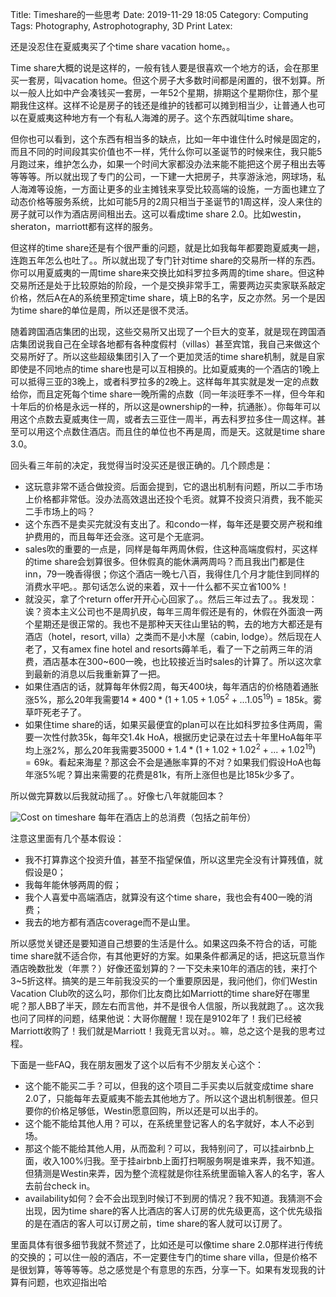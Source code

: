 Title: Timeshare的一些思考
Date: 2019-11-29 18:05
Category: Computing
Tags: Photography, Astrophotography, 3D Print
Latex:

还是没忍住在夏威夷买了个time share vacation home。。

Time share大概的说是这样的，一般有钱人要是很喜欢一个地方的话，会在那里买一套房，叫vacation home。但这个房子大多数时间都是闲置的，很不划算。所以一般人比如中产会凑钱买一套房，一年52个星期，排期这个星期你住，那个星期我住这样。这样不论是房子的钱还是维护的钱都可以摊到相当少，让普通人也可以在夏威夷这种地方有一个有私人海滩的房子。这个东西就叫time share。

但你也可以看到，这个东西有相当多的缺点，比如一年中谁住什么时候是固定的，而且不同的时间段其实价值也不一样，凭什么你可以圣诞节的时候来住，我只能5月跑过来，维护怎么办，如果一个时间大家都没办法来能不能把这个房子租出去等等等等。所以就出现了专门的公司，一下建一大把房子，共享游泳池，网球场，私人海滩等设施，一方面让更多的业主摊钱来享受比较高端的设施，一方面也建立了动态价格等服务系统，比如可能5月的2周只相当于圣诞节的1周这样，没人来住的房子就可以作为酒店房间租出去。这可以看成time share 2.0。比如westin，sheraton，marriott都有这样的服务。

但这样的time share还是有个很严重的问题，就是比如我每年都要跑夏威夷一趟，连跑五年怎么也吐了。。所以就出现了专门针对time share的交易所一样的东西。你可以用夏威夷的一周time share来交换比如科罗拉多两周的time share。但这种交易所还是处于比较原始的阶段，一个是交换非常手工，需要两边买卖家联系敲定价格，然后A在A的系统里预定time share，填上B的名字，反之亦然。另一个是因为time share的单位是周，所以还是很不灵活。

随着跨国酒店集团的出现，这些交易所又出现了一个巨大的变革，就是现在跨国酒店集团说我自己在全球各地都有各种度假村（villas）甚至宾馆，我自己来做这个交易所好了。所以这些超级集团引入了一个更加灵活的time share机制，就是自家即使是不同地点的time share也是可以互相换的。比如夏威夷的一个酒店的1晚上可以抵得三亚的3晚上，或者科罗拉多的2晚上。这样每年其实就是发一定的点数给你，而且定死每个time share一晚所需的点数（同一年淡旺季不一样，但今年和十年后的价格是永远一样的，所以这是ownership的一种，抗通胀）。你每年可以用这个点数去夏威夷住一周，或者去三亚住一周半，再去科罗拉多住一周这样。甚至可以用这个点数住酒店。而且住的单位也不再是周，而是天。这就是time share 3.0。

回头看三年前的决定，我觉得当时没买还是很正确的。几个顾虑是：

* 这玩意非常不适合做投资。后面会提到，它的退出机制有问题，所以二手市场上价格都非常低。没办法高效退出还投个毛资。就算不投资只消费，我不能买二手市场上的吗？
* 这个东西不是卖买完就没有支出了。和condo一样，每年还是要交房产税和维护费用的，而且每年还会涨。这可是个无底洞。
* sales吹的重要的一点是，同样是每年两周休假，住这种高端度假村，买这样的time share会划算很多。但休假真的能休满两周吗？而且我出门都是住inn，79一晚香得很；你这个酒店一晚七八百，我得住几个月才能住到同样的消费水平吧。。那句话怎么说的来着，双十一什么都不买立省100%！
* 就没买，拿了个return offer开开心心回家了。。然后三年过去了。。我发现：诶？资本主义公司也不是周扒皮，每年三周年假还是有的，休假在外面浪一两个星期还是很正常的。我也不是那种天天往山里钻的鸭，去的地方大都还是有酒店（hotel，resort, villa）之类而不是小木屋（cabin, lodge）。然后现在人老了，又有amex fine hotel and resorts薅羊毛，看了一下之前两三年的消费，酒店基本在300~600一晚，也比较接近当时sales的计算了。所以这次拿到最新的消息以后我重新算了一把。
* 如果住酒店的话，就算每年休假2周，每天400块，每年酒店的价格随着通胀涨5%，那么20年我需要$14*400*(1+1.05+1.05^2+...1.05^{19})=185k$。雾草吓死老子了。
* 如果住time share的话，如果买最便宜的plan可以在比如科罗拉多住两周，需要一次性付款35k，每年交1.4k HoA，根据历史记录在过去十年里HoA每年平均上涨2%，那么20年我需要$35000+1.4*(1+1.02+1.02^2+...+1.02^{19})=69k$。看起来海星？那这会不会是通胀率算的不对？如果我们假设HoA也每年涨5%呢？算出来需要的花费是81k，有所上涨但也是比185k少多了。

所以做完算数以后我就动摇了。。好像七八年就能回本？

![Cost on timeshare](/images/TimeshareCost.png)
每年在酒店上的总消费（包括之前年份）

注意这里面有几个基本假设：

* 我不打算靠这个投资升值，甚至不指望保值，所以这里完全没有计算残值，就假设是0；
* 我每年能休够两周的假；
* 我个人喜爱中高端酒店，就算没有这个time share，我也会有400一晚的消费；
* 我去的地方都有酒店coverage而不是山里。

所以感觉关键还是要知道自己想要的生活是什么。如果这四条不符合的话，可能time share就不适合你，有其他更好的方案。如果条件都满足的话，把这玩意当作酒店晚数批发（年票？）好像还蛮划算的？一下交未来10年的酒店的钱，来打个3~5折这样。搞笑的是三年前我没买的一个重要原因是，我问他们，你们Westin Vacation Club吹的这么叼，那你们比友商比如Marriott的time share好在哪里呢？那人BB了半天，顾左右而言他，并不是很令人信服，所以我就跑了。。这次我也问了同样的问题，结果他说：大哥你醒醒！现在是9102年了！我们已经被Marriott收购了！我们就是Marriott！我竟无言以对。。嘛，总之这个是我的思考过程。

下面是一些FAQ，我在朋友圈发了这个以后有不少朋友关心这个：

* 这个能不能买二手？可以，但我的这个项目二手买卖以后就变成time share 2.0了，只能每年去夏威夷不能去其他地方了。所以这个退出机制很差。但只要你的价格足够低，Westin愿意回购，所以还是可以出手的。
* 这个能不能给其他人用？可以，在系统里登记客人的名字就好，本人不必到场。
* 那这个能不能给其他人用，从而盈利？可以，我特别问了，可以挂airbnb上面，收入100%归我。至于挂airbnb上面打扫啊服务啊是谁来弄，我不知道。但猜测是Westin来弄，因为整个流程就是你往系统里面输入客人的名字，客人去前台check in。
* availability如何？会不会出现到时候订不到房的情况？我不知道。我猜测不会出现，因为time share的客人比酒店的客人订房的优先级更高，这个优先级指的是在酒店的客人可以订房之前，time share的客人就可以订房了。

里面具体有很多细节我就不赘述了，比如还是可以像time share 2.0那样进行传统的交换的；可以住一般的酒店，不一定要住专门的time share villa，但是价格不是很划算，等等等等。总之感觉是个有意思的东西，分享一下。如果有发现我的计算有问题，也欢迎指出哈
